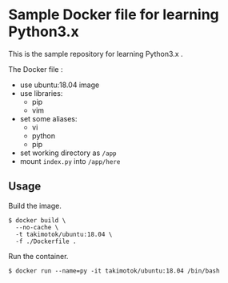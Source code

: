 # Sample Docker file for learning Python3.x

This is the sample repository for learning Python3.x .

The Docker file :

- use ubuntu:18.04 image
- use libraries:
  - pip
  - vim
- set some aliases:
  - vi
  - python
  - pip
- set working directory as `/app`
- mount `index.py` into `/app/here`


## Usage

Build the image.

```
$ docker build \
  --no-cache \
  -t takimotok/ubuntu:18.04 \
  -f ./Dockerfile .
```

Run the container.

```
$ docker run --name=py -it takimotok/ubuntu:18.04 /bin/bash
```
